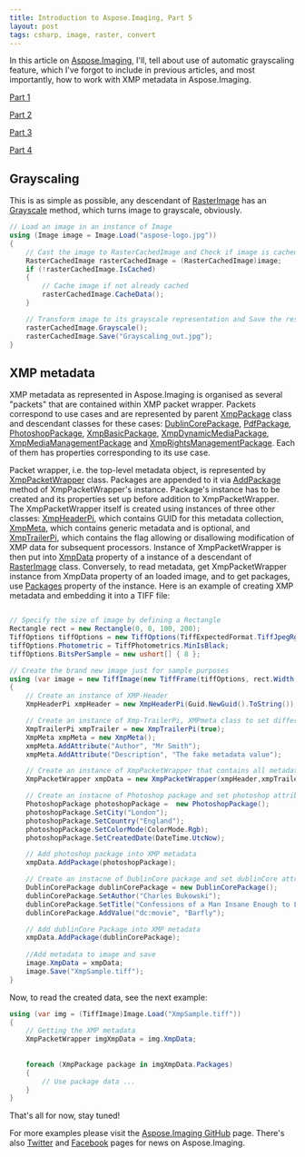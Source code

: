 ```yaml
---
title: Introduction to Aspose.Imaging, Part 5
layout: post
tags: csharp, image, raster, convert
---
```


In this article on <a href="https://products.aspose.com/imaging/">Aspose.Imaging</a>, I'll, tell about use of automatic grayscaling feature, which I've forgot to include in previous articles, and most importantly, how to work with XMP metadata in Aspose.Imaging.


<a href="https://dev.to/nnevod/introduction-to-asposeimaging-8jd">Part 1</a>

<a href="https://dev.to/nnevod/introduction-to-asposeimaging-part-2-40p">Part 2</a>

<a href="https://dev.to/nnevod/introduction-to-asposeimaging-part-3-3ah3">Part 3</a>

<a href="https://dev.to/nnevod/introduction-to-asposeimaging-part-4-2o1j">Part 4</a>


## Grayscaling
This is as simple as possible, any descendant of <a href="https://apireference.aspose.com/net/imaging/aspose.imaging/rasterimage">RasterImage</a> has an <a href="https://apireference.aspose.com/net/imaging/aspose.imaging/rasterimage/methods/grayscale">Grayscale</a> method, which turns image to grayscale, obviously.
```csharp
// Load an image in an instance of Image
using (Image image = Image.Load("aspose-logo.jpg"))
{
    // Cast the image to RasterCachedImage and Check if image is cached
    RasterCachedImage rasterCachedImage = (RasterCachedImage)image;               
    if (!rasterCachedImage.IsCached)
    {
        // Cache image if not already cached
        rasterCachedImage.CacheData();
    }

    // Transform image to its grayscale representation and Save the resultant image
    rasterCachedImage.Grayscale();
    rasterCachedImage.Save("Grayscaling_out.jpg");
}
```

## XMP metadata
XMP metadata as represented in Aspose.Imaging is organised as several "packets" that are contained within XMP packet wrapper. Packets correspond to use cases and are represented by parent <a href="https://apireference.aspose.com/net/imaging/aspose.imaging.xmp/xmppackage">XmpPackage</a> class and descendant classes for these cases: <a href="https://apireference.aspose.com/net/imaging/aspose.imaging.xmp.schemas.dublincore/dublincorepackage">DublinCorePackage</a>, <a href="https://apireference.aspose.com/net/imaging/aspose.imaging.xmp.schemas.pdf/pdfpackage">PdfPackage</a>, <a href="https://apireference.aspose.com/net/imaging/aspose.imaging.xmp.schemas.photoshop/photoshoppackage">PhotoshopPackage</a>, <a href="https://apireference.aspose.com/net/imaging/aspose.imaging.xmp.schemas.xmpbaseschema/xmpbasicpackage">XmpBasicPackage</a>, <a href="https://apireference.aspose.com/net/imaging/aspose.imaging.xmp.schemas.xmpdm/xmpdynamicmediapackage">XmpDynamicMediaPackage</a>, <a href="https://apireference.aspose.com/net/imaging/aspose.imaging.xmp.schemas.xmpmm/xmpmediamanagementpackage">XmpMediaManagementPackage</a> and <a href="https://apireference.aspose.com/net/imaging/aspose.imaging.xmp.schemas.xmprm/xmprightsmanagementpackage">XmpRightsManagementPackage</a>. Each of them has properties corresponding to its use case. 

Packet wrapper, i.e. the top-level metadata object, is represented by <a href="https://apireference.aspose.com/net/imaging/aspose.imaging.xmp/xmppacketwrapper">XmpPacketWrapper</a> class. Packages are appended to it via <a href="https://apireference.aspose.com/net/imaging/aspose.imaging.xmp/xmppacketwrapper/methods/addpackage">AddPackage</a> method of XmpPacketWrapper's instance. Package's instance has to be created and its properties set up before addition to XmpPacketWrapper.
The XmpPacketWrapper itself is created using instances of three other classes: <a href="https://apireference.aspose.com/net/imaging/aspose.imaging.xmp/xmpheaderpi">XmpHeaderPi</a>, which contains GUID for this metadata collection, <a href="https://apireference.aspose.com/net/imaging/aspose.imaging.xmp/xmpmeta">XmpMeta</a>, which contains generic metadata and is optional, and <a href="https://apireference.aspose.com/net/imaging/aspose.imaging.xmp/xmptrailerpi">XmpTrailerPi</a>, which contains the flag allowing or disallowing modification of XMP data for subsequent processors.
Instance of XmpPacketWrapper is then put into <a href="https://apireference.aspose.com/net/imaging/aspose.imaging/rasterimage/properties/xmpdata">XmpData</a> property of a instance of a descendant of <a href="https://apireference.aspose.com/net/imaging/aspose.imaging/rasterimage">RasterImage</a> class.
Conversely, to read metadata, get XmpPacketWrapper instance from XmpData property of an loaded image, and to get packages, use <a href="https://apireference.aspose.com/net/imaging/aspose.imaging.xmp/xmppacketwrapper/properties/packages">Packages</a> property of the instance.
Here is an example of creating XMP metadata and embedding it into a TIFF file:
```csharp          

// Specify the size of image by defining a Rectangle 
Rectangle rect = new Rectangle(0, 0, 100, 200);
TiffOptions tiffOptions = new TiffOptions(TiffExpectedFormat.TiffJpegRgb);
tiffOptions.Photometric = TiffPhotometrics.MinIsBlack;
tiffOptions.BitsPerSample = new ushort[] { 8 };

// Create the brand new image just for sample purposes
using (var image = new TiffImage(new TiffFrame(tiffOptions, rect.Width, rect.Height)))
{
    // Create an instance of XMP-Header
    XmpHeaderPi xmpHeader = new XmpHeaderPi(Guid.NewGuid().ToString());

    // Create an instance of Xmp-TrailerPi, XMPmeta class to set different attributes
    XmpTrailerPi xmpTrailer = new XmpTrailerPi(true);
    XmpMeta xmpMeta = new XmpMeta();
    xmpMeta.AddAttribute("Author", "Mr Smith");
    xmpMeta.AddAttribute("Description", "The fake metadata value");

    // Create an instance of XmpPacketWrapper that contains all metadata
    XmpPacketWrapper xmpData = new XmpPacketWrapper(xmpHeader,xmpTrailer, xmpMeta);

    // Create an instacne of Photoshop package and set photoshop attributes
    PhotoshopPackage photoshopPackage =  new PhotoshopPackage();
    photoshopPackage.SetCity("London");
    photoshopPackage.SetCountry("England");
    photoshopPackage.SetColorMode(ColorMode.Rgb);
    photoshopPackage.SetCreatedDate(DateTime.UtcNow);

    // Add photoshop package into XMP metadata
    xmpData.AddPackage(photoshopPackage);

    // Create an instacne of DublinCore package and set dublinCore attributes
    DublinCorePackage dublinCorePackage = new DublinCorePackage();
    dublinCorePackage.SetAuthor("Charles Bukowski");
    dublinCorePackage.SetTitle("Confessions of a Man Insane Enough to Live With the Beasts");
    dublinCorePackage.AddValue("dc:movie", "Barfly");

    // Add dublinCore Package into XMP metadata
    xmpData.AddPackage(dublinCorePackage);
	
	//Add metadata to image and save
	image.XmpData = xmpData;
    image.Save("XmpSample.tiff");
}
```
Now, to read the created data, see the next example:
```csharp
using (var img = (TiffImage)Image.Load("XmpSample.tiff"))
{
    // Getting the XMP metadata
    XmpPacketWrapper imgXmpData = img.XmpData;
	
	
    foreach (XmpPackage package in imgXmpData.Packages)
    {
        // Use package data ...
    }
}
```

That's all for now, stay tuned!

For more examples please visit the <a href="https://github.com/aspose-imaging">Aspose.Imaging GitHub</a> page. There's also <a href="https://twitter.com/Asposeimaging">Twitter</a> and <a href="https://www.facebook.com/AsposeImaging">Facebook</a> pages for news on Aspose.Imaging.
